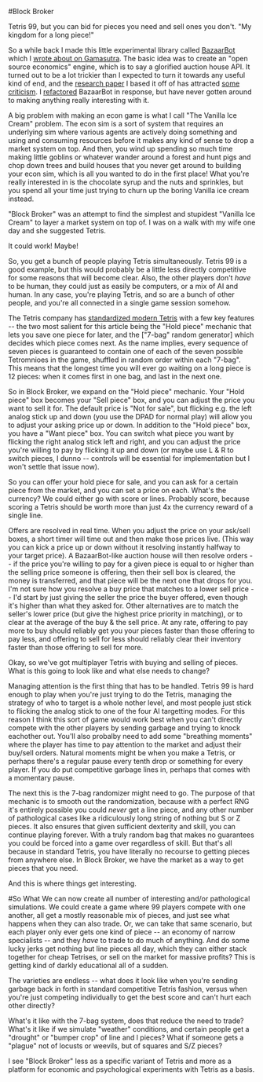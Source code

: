 #Block Broker

Tetris 99, but you can bid for pieces you need and sell ones you don't. 
"My kingdom for a long piece!"

So a while back I made this little experimental library called [BazaarBot](https://github.com/larsiusprime/bazaarBot)
which I [wrote about on Gamasutra](https://www.gamasutra.com/blogs/LarsDoucet/20130603/193491/BazaarBot_An_OpenSource_Economics_Engine.php).
The basic idea was to create an "open source economics" engine, which is to say
a glorified auction house API. It turned out to be a lot trickier than I 
expected to turn it towards any useful kind of end, and the [research paper](https://www.academia.edu/2600455/Emergent_Economies_for_Role_Playing_Games) I 
based it off of has attracted [some criticism](https://github.com/larsiusprime/bazaarBot/issues/17).
I [refactored](https://github.com/larsiusprime/bazaarBot/tree/refactor) BazaarBot
in response, but have never gotten around to making anything really interesting
with it.

A big problem with making an econ game is what I call "The Vanilla Ice Cream" problem.
The econ sim is a sort of system that requires an underlying sim where various
agents are actively doing something and using and consuming resources before it
makes any kind of sense to drop a market system on top. And then, you wind up
spending so much time making little goblins or whatever wander around a forest
and hunt pigs and chop down trees and build houses that you never get around to
building your econ sim, which is all you wanted to do in the first place! What
you're really interested in is the chocolate syrup and the nuts and sprinkles,
but you spend all your time just trying to churn up the boring Vanilla ice 
cream instead.

"Block Broker" was an attempt to find the simplest and stupidest "Vanilla Ice
Cream" to layer a market system on top of. I was on a walk with my wife one day
and she suggested Tetris.

It could work! Maybe!

So, you get a bunch of people playing Tetris simultaneously. Tetris 99 is a good
example, but this would probably be a little less directly competitive for some
reasons that will become clear. Also, the other players don't *have* to be
human, they could just as easily be computers, or a mix of AI and human. In any
case, you're playing Tetris, and so are a bunch of other people, and you're all
connected in a single game session somehow.

The Tetris company has [standardized modern Tetris](https://tetris.fandom.com/wiki/Tetris_Guideline)
with a few key features -- the two most salient for this article being the "Hold
piece" mechanic that lets you save one piece for later, and the ["7-bag" random
generator] which decides which piece comes next. As the name implies, every 
sequence of seven pieces is guaranteed to contain one of each of the seven 
possible Tetromnioes in the game, shuffled in random order within each "7-bag".
This means that the longest time you will ever go waiting on a long piece is 12
pieces: when it comes first in one bag, and last in the next one.

So in Block Broker, we expand on the "Hold piece" mechanic. Your "Hold piece"
box becomes your "Sell piece" box, and you can adjust the price you want to sell
it for. The default price is "Not for sale", but flicking e.g. the left analog 
stick up and down (you use the DPAD for normal play) will allow you to adjust 
your asking price up or down. In addition to the "Hold piece" box, you have a 
"Want piece" box. You can switch what piece you want by flicking the right 
analog stick left and right, and you can adjust the price you're willing to pay
by flicking it up and down (or maybe use L & R to switch pieces, I dunno -- 
controls will be essential for implementation but I won't settle that issue now).

So you can offer your hold piece for sale, and you can ask for a certain piece
from the market, and you can set a price on each. What's the currency? We could
either go with score or lines. Probably score, because scoring a Tetris should
be worth more than just 4x the currency reward of a single line.

Offers are resolved in real time. When you adjust the price on your ask/sell
boxes, a short timer will time out and then make those prices live. (This way
you can kick a price up or down without it resolving instantly halfway to your
target price). A BazaarBot-like auction house will then resolve orders -- if the
price you're willing to pay for a given piece is equal to or higher than the 
selling price someone is offering, then their sell box is cleared, the money is
transferred, and that piece will be the next one that drops for you. I'm not 
sure how you resolve a buy price that matches to a lower sell price -- I'd start
by just giving the seller the price the buyer offered, even though it's higher
than what they asked for. Other alternatives are to match the seller's lower
price (but give the highest price priority in matching), or to clear at the 
average of the buy & the sell price. At any rate, offering to pay more to buy
should reliably get you your pieces faster than those offering to pay less, and
offering to sell for less should reliably clear their inventory faster than 
those offering to sell for more.

Okay, so we've got multiplayer Tetris with buying and selling of pieces. What is
this going to look like and what else needs to change?

Managing attention is the first thing that has to be handled. Tetris 99 is hard
enough to play when you're just trying to do the Tetris, managing the strategy
of who to target is a whole nother level, and most people just stick to flicking
the analog stick to one of the four AI targetting modes. For this reason I think
this sort of game would work best when you can't directly compete with the other
players by sending garbage and trying to knock eachother out. You'll also 
probalby need to add some "breathing moments" where the player has time to pay
attention to the market and adjust their buy/sell orders. Natural moments might
be when you make a Tetris, or perhaps there's a regular pause every tenth drop
or something for every player. If you do put competitive garbage lines in, 
perhaps that comes with a momentary pause.

The next this is the 7-bag randomizer might need to go. The purpose of that
mechanic is to smooth out the randomization, because with a perfect RNG it's
entirely possible you could *never* get a line piece, and any other number of
pathological cases like a ridiculously long string of nothing but S or Z pieces.
It also ensures that given sufficient dexterity and skill, you can continue
playing forever. With a truly random bag that makes no guarantees you could be
forced into a game over regardless of skill. But that's all because in standard
Tetris, you have literally no recourse to getting pieces from anywhere else. In 
Block Broker, we have the market as a way to get pieces that you need.

And this is where things get interesting.

#So What
We can now create all number of interesting and/or pathological simulations. We
could create a game where 99 players compete with one another, all get a mostly
reasonable mix of pieces, and just see what happens when they can also trade.
Or, we can take that same scenario, but each player only ever gets one kind of
piece -- an economy of narrow specialists -- and they *have* to trade to do much
of anything. And do some lucky jerks get nothing but line pieces all day, which
they can either stack together for cheap Tetrises, or sell on the market for 
massive profits? This is getting kind of darkly educational all of a sudden.

The varieties are endless -- what does it look like when you're sending garbage 
back in forth in standard competitive Tetris fashion, versus when you're just 
competing individually to get the best score and can't hurt each other directly?

What's it like with the 7-bag system, does that reduce the need to trade?
What's it like if we simulate "weather" conditions, and certain people get a 
"drought" or "bumper crop" of line and l pieces? What if someone gets a "plague"
not of locusts or weevils, but of squares and S/Z pieces?

I see "Block Broker" less as a specific variant of Tetris and more as a platform
for economic and psychological experiments with Tetris as a basis.